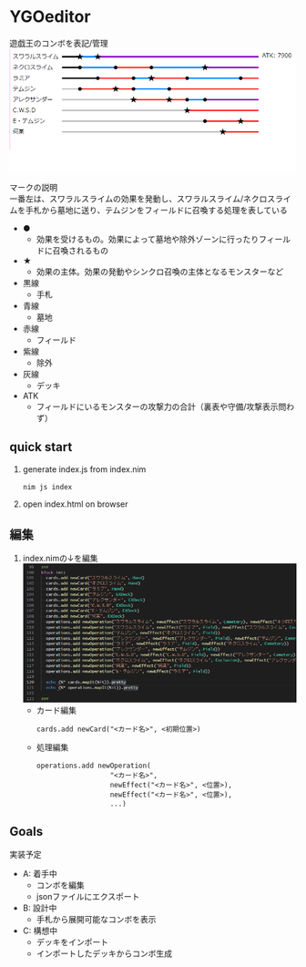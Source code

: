 # YGOeditor

遊戯王のコンボを表記/管理
![displayimg](docs/editor.png)

マークの説明  
一番左は、スワラルスライムの効果を発動し、スワラルスライム/ネクロスライムを手札から墓地に送り、テムジンをフィールドに召喚する処理を表している
- ●
  - 効果を受けるもの。効果によって墓地や除外ゾーンに行ったりフィールドに召喚されるもの
- ★
  - 効果の主体。効果の発動やシンクロ召喚の主体となるモンスターなど
- 黒線
  - 手札
- 青線
  - 墓地
- 赤線
  - フィールド
- 紫線
  - 除外
- 灰線
  - デッキ
- ATK
  - フィールドにいるモンスターの攻撃力の合計（裏表や守備/攻撃表示問わず）


## quick start
1. generate index.js from index.nim
    ```
    nim js index
    ```
2. open index.html on browser

## 編集
1. index.nimの↓を編集
![source](docs/combosource.png)
     - カード編集
        ```
        cards.add newCard("<カード名>", <初期位置>)
        ```
     - 処理編集
        ```
        operations.add newOperation(
                          "<カード名>",
                          newEffect("<カード名>", <位置>),
                          newEffect("<カード名>", <位置>),
                          ...)
        ```


## Goals
実装予定
- A: 着手中
  - コンボを編集
  - jsonファイルにエクスポート
- B: 設計中
  - 手札から展開可能なコンボを表示
- C: 構想中
  - デッキをインポート
  - インポートしたデッキからコンボ生成